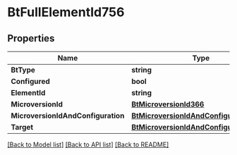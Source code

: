 # BtFullElementId756

## Properties

Name | Type | Description | Notes
------------ | ------------- | ------------- | -------------
**BtType** | **string** |  | [optional] 
**Configured** | **bool** |  | [optional] 
**ElementId** | **string** |  | [optional] 
**MicroversionId** | [**BtMicroversionId366**](BTMicroversionId-366.md) |  | [optional] 
**MicroversionIdAndConfiguration** | [**BtMicroversionIdAndConfiguration2338**](BTMicroversionIdAndConfiguration-2338.md) |  | [optional] 
**Target** | [**BtMicroversionIdAndConfiguration2338**](BTMicroversionIdAndConfiguration-2338.md) |  | [optional] 

[[Back to Model list]](../README.md#documentation-for-models) [[Back to API list]](../README.md#documentation-for-api-endpoints) [[Back to README]](../README.md)


